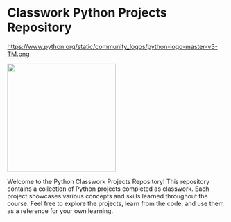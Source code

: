 # Classwork Python Projects Repository

https://www.python.org/static/community_logos/python-logo-master-v3-TM.png

<img src="https://your-image-url.type](https://www.python.org/static/community_logos/python-logo-master-v3-TM.png" width="250">

Welcome to the Python Classwork Projects Repository! This repository contains a collection of Python projects completed as classwork. Each project showcases various concepts and skills learned throughout the course. Feel free to explore the projects, learn from the code, and use them as a reference for your own learning.
